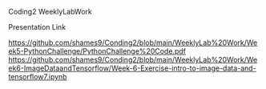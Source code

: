 Coding2 WeeklyLabWork

Presentation Link



https://github.com/shames9/Conding2/blob/main/WeeklyLab%20Work/Week5-PythonChallenge/PythonChallenge%20Code.pdf
https://github.com/shames9/Conding2/blob/main/WeeklyLab%20Work/Week6-ImageDataandTensorflow/Week-6-Exercise-intro-to-image-data-and-tensorflow7.ipynb
